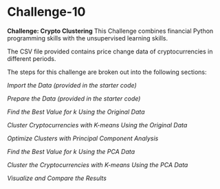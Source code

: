 # Challenge-10

**Challenge: Crypto Clustering**
This Challenge combines financial Python programming skills with the unsupervised learning skills.

The CSV file provided contains price change data of cryptocurrencies in different periods.

The steps for this challenge are broken out into the following sections:

*Import the Data (provided in the starter code)*

*Prepare the Data (provided in the starter code)*

*Find the Best Value for k Using the Original Data*

*Cluster Cryptocurrencies with K-means Using the Original Data*

*Optimize Clusters with Principal Component Analysis*

*Find the Best Value for k Using the PCA Data*

*Cluster the Cryptocurrencies with K-means Using the PCA Data*

*Visualize and Compare the Results*

